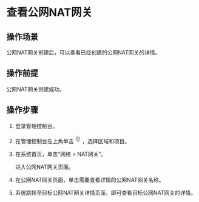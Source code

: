 # 查看公网NAT网关<a name="nat_nat_0001"></a>

## 操作场景<a name="section5439700611149"></a>

公网NAT网关创建后，可以查看已经创建的公网NAT网关的详情。

## 操作前提<a name="section24081145174428"></a>

公网NAT网关创建成功。

## 操作步骤<a name="section1079812442237"></a>

1.  登录管理控制台。
2.  在管理控制台左上角单击![](figures/icon-region.png)，选择区域和项目。
3.  在系统首页，单击“网络 \> NAT网关”。

    进入公网NAT网关页面。

4.  在公网NAT网关页面，单击需要查看详情的公网NAT网关名称。
5.  系统跳转至目标公网NAT网关详情页面，即可查看目标公网NAT网关的详情。

